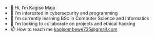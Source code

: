 - 👋 Hi, I’m Kagiso Maja
- 👀 I’m interested in cybersecurity and programming
- 🌱 I’m currently learning BSc in Computer Science and Informatics
- 💞️ I’m looking to collaborate on projects and ethical hacking
- 📫 How to reach me kagisombewe735@gmail.com

<!---
Maja-Kagiso23/Maja-Kagiso23 is a ✨ special ✨ repository because its `README.md` (this file) appears on your GitHub profile.
You can click the Preview link to take a look at your changes.
--->
